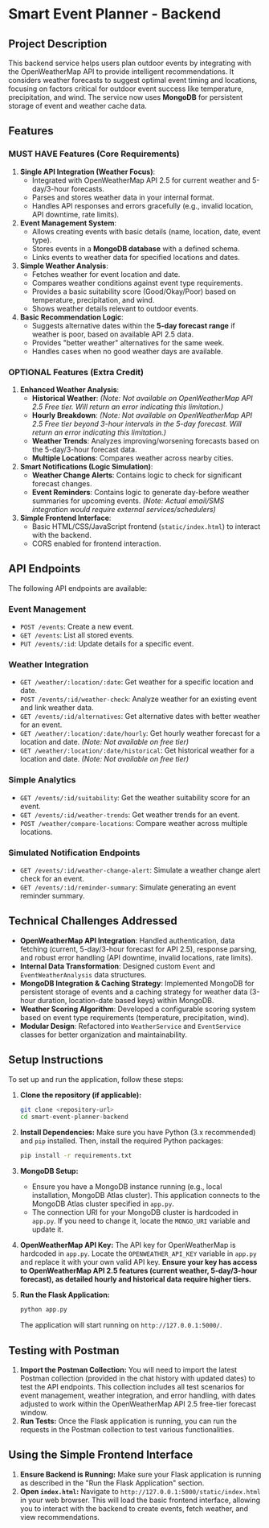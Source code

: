 # Smart Event Planner - Backend

## Project Description
This backend service helps users plan outdoor events by integrating with the OpenWeatherMap API to provide intelligent recommendations. It considers weather forecasts to suggest optimal event timing and locations, focusing on factors critical for outdoor event success like temperature, precipitation, and wind. The service now uses **MongoDB** for persistent storage of event and weather cache data.

## Features

### MUST HAVE Features (Core Requirements)

1.  **Single API Integration (Weather Focus)**:
    *   Integrated with OpenWeatherMap API 2.5 for current weather and 5-day/3-hour forecasts.
    *   Parses and stores weather data in your internal format.
    *   Handles API responses and errors gracefully (e.g., invalid location, API downtime, rate limits).
2.  **Event Management System**:
    *   Allows creating events with basic details (name, location, date, event type).
    *   Stores events in a **MongoDB database** with a defined schema.
    *   Links events to weather data for specified locations and dates.
3.  **Simple Weather Analysis**:
    *   Fetches weather for event location and date.
    *   Compares weather conditions against event type requirements.
    *   Provides a basic suitability score (Good/Okay/Poor) based on temperature, precipitation, and wind.
    *   Shows weather details relevant to outdoor events.
4.  **Basic Recommendation Logic**:
    *   Suggests alternative dates within the **5-day forecast range** if weather is poor, based on available API 2.5 data.
    *   Provides "better weather" alternatives for the same week.
    *   Handles cases when no good weather days are available.

### OPTIONAL Features (Extra Credit)

1.  **Enhanced Weather Analysis**:
    *   **Historical Weather**: *(Note: Not available on OpenWeatherMap API 2.5 Free tier. Will return an error indicating this limitation.)*
    *   **Hourly Breakdown**: *(Note: Not available on OpenWeatherMap API 2.5 Free tier beyond 3-hour intervals in the 5-day forecast. Will return an error indicating this limitation.)*
    *   **Weather Trends**: Analyzes improving/worsening forecasts based on the 5-day/3-hour forecast data.
    *   **Multiple Locations**: Compares weather across nearby cities.
2.  **Smart Notifications (Logic Simulation)**:
    *   **Weather Change Alerts**: Contains logic to check for significant forecast changes.
    *   **Event Reminders**: Contains logic to generate day-before weather summaries for upcoming events.
    *(Note: Actual email/SMS integration would require external services/schedulers)*
3.  **Simple Frontend Interface**:
    *   Basic HTML/CSS/JavaScript frontend (`static/index.html`) to interact with the backend.
    *   CORS enabled for frontend interaction.

## API Endpoints

The following API endpoints are available:

### Event Management
*   `POST /events`: Create a new event.
*   `GET /events`: List all stored events.
*   `PUT /events/:id`: Update details for a specific event.

### Weather Integration
*   `GET /weather/:location/:date`: Get weather for a specific location and date.
*   `POST /events/:id/weather-check`: Analyze weather for an existing event and link weather data.
*   `GET /events/:id/alternatives`: Get alternative dates with better weather for an event.
*   `GET /weather/:location/:date/hourly`: Get hourly weather forecast for a location and date. *(Note: Not available on free tier)*
*   `GET /weather/:location/:date/historical`: Get historical weather for a location and date. *(Note: Not available on free tier)*

### Simple Analytics
*   `GET /events/:id/suitability`: Get the weather suitability score for an event.
*   `GET /events/:id/weather-trends`: Get weather trends for an event.
*   `POST /weather/compare-locations`: Compare weather across multiple locations.

### Simulated Notification Endpoints
*   `GET /events/:id/weather-change-alert`: Simulate a weather change alert check for an event.
*   `GET /events/:id/reminder-summary`: Simulate generating an event reminder summary.

## Technical Challenges Addressed

*   **OpenWeatherMap API Integration**: Handled authentication, data fetching (current, 5-day/3-hour forecast for API 2.5), response parsing, and robust error handling (API downtime, invalid locations, rate limits).
*   **Internal Data Transformation**: Designed custom `Event` and `EventWeatherAnalysis` data structures.
*   **MongoDB Integration & Caching Strategy**: Implemented MongoDB for persistent storage of events and a caching strategy for weather data (3-hour duration, location-date based keys) within MongoDB.
*   **Weather Scoring Algorithm**: Developed a configurable scoring system based on event type requirements (temperature, precipitation, wind).
*   **Modular Design**: Refactored into `WeatherService` and `EventService` classes for better organization and maintainability.

## Setup Instructions

To set up and run the application, follow these steps:

1.  **Clone the repository (if applicable):**
    ```bash
    git clone <repository-url>
    cd smart-event-planner-backend
    ```

2.  **Install Dependencies:**
    Make sure you have Python (3.x recommended) and `pip` installed. Then, install the required Python packages:
    ```bash
    pip install -r requirements.txt
    ```

3.  **MongoDB Setup:**
    *   Ensure you have a MongoDB instance running (e.g., local installation, MongoDB Atlas cluster). This application connects to the MongoDB Atlas cluster specified in `app.py`.
    *   The connection URI for your MongoDB cluster is hardcoded in `app.py`. If you need to change it, locate the `MONGO_URI` variable and update it.

4.  **OpenWeatherMap API Key:**
    The API key for OpenWeatherMap is hardcoded in `app.py`. Locate the `OPENWEATHER_API_KEY` variable in `app.py` and replace it with your own valid API key. **Ensure your key has access to OpenWeatherMap API 2.5 features (current weather, 5-day/3-hour forecast), as detailed hourly and historical data require higher tiers.**

5.  **Run the Flask Application:**
    ```bash
    python app.py
    ```
    The application will start running on `http://127.0.0.1:5000/`.

## Testing with Postman

1.  **Import the Postman Collection:**
    You will need to import the latest Postman collection (provided in the chat history with updated dates) to test the API endpoints. This collection includes all test scenarios for event management, weather integration, and error handling, with dates adjusted to work within the OpenWeatherMap API 2.5 free-tier forecast window.
2.  **Run Tests:**
    Once the Flask application is running, you can run the requests in the Postman collection to test various functionalities.

## Using the Simple Frontend Interface

1.  **Ensure Backend is Running:**
    Make sure your Flask application is running as described in the "Run the Flask Application" section.
2.  **Open `index.html`:**
    Navigate to `http://127.0.0.1:5000/static/index.html` in your web browser. This will load the basic frontend interface, allowing you to interact with the backend to create events, fetch weather, and view recommendations. 